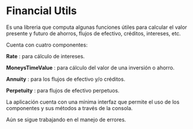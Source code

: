 # Financial Utils #


Es una libreria que computa algunas funciones útiles para calcular el valor presente y futuro
de ahorros, flujos de efectivo, créditos, intereses, etc.


Cuenta con cuatro componentes:


__Rate__ : para cálculo de intereses.

__MoneysTimeValue__ : para cálculo del valor de una inversión o ahorro.

__Annuity__ : para los flujos de efectivo y/o créditos.

__Perpetuity__ : para flujos de efectivo perpetuos.


La aplicación cuenta con una mínima interfaz que permite el uso de los componentes y sus métodos a
través de la consola. 


Aún se sigue trabajando en el manejo de errores.